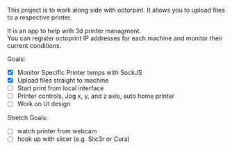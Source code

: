 This project is to work along side with octorpint.  It allows you to upload files to a respective printer.

It is an app to help with 3d printer managment.  
You can register octoprint IP addresses for each machine and monitor their current conditions.

Goals:
* [x] Monitor Specific Printer temps with SockJS
* [x] Upload files straight to machine
* [ ] Start print from local interface
* [ ] Printer controls, Jog x, y, and z axis, auto home printer
* [ ] Work on UI design

Stretch Goals:
* [ ] watch printer from webcam
* [ ] hook up with slicer (e.g. Slic3r or Cura)